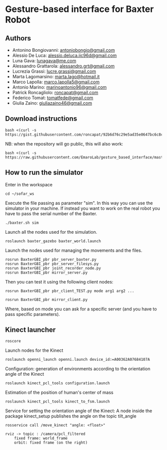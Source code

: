# Gesture-based interface for Baxter Robot

## Authors
* Antonino Bongiovanni: antoniobongio@gmail.com
* Alessio De Luca: alessio.deluca.iic96d@gmail.com
* Luna Gava: lunagava@me.com
* Alessandro Grattarola: alessandro.grt@gmail.com
* Lucrezia Grassi: lucre.grassi@gmail.com
* Marta Lagomarsino: marta.lago@hotmail.it
* Marco Lapolla: marco.lapolla5@gmail.com
* Antonio Marino: marinoantonio96@gmail.com
* Patrick Roncagliolo: roncapat@gmail.com
* Federico Tomat: tomatfede@gmail.com
* Giulia Zaino: giuliazaino46@gmail.com

## Download instructions
```
bash <(curl -s https://gist.githubusercontent.com/roncapat/92b6d76c29e5ad35e0647bc6c8c5630f/raw/3e4438901b470a8968e598fdc028d0c4a489da5a/web_installer.sh)
```

NB: when the repository will go public, this will also work:
```
bash <(curl -s https://raw.githubusercontent.com/EmaroLab/gesture_based_interface/master/prerequisites.sh)
```

## How to run the simulator
Enter in the workspace
```
cd ~/sofar_ws
```

Execute the file passing as parameter "sim". In this way you can use the simulator in your machine.
If instead you want to work on the real robot you have to pass the serial number of the Baxter.
```
./baxter.sh sim
```

Launch all the nodes used for the simulation.
```
roslaunch baxter_gazebo baxter_world.launch
```

Launch the nodes used for managing the movements and the files.
```
rosrun BaxterGBI_pbr pbr_server_baxter.py
rosrun BaxterGBI_pbr pbr_server_filesys.py
rosrun BaxterGBI_pbr joint_recorder_node.py
rosrun BaxterGBI_pbr mirror_server.py
```


Then you can test it using the following client nodes:
```
rosrun BaxterGBI_pbr pbr_client_TEST.py mode arg1 arg2 ...

rosrun BaxterGBI_pbr mirror_client.py
```

Where, based on mode you can ask for a specific server (and you have to pass specific parameters).


## Kinect launcher
```
roscore
```
Launch nodes for the Kinect
```
roslaunch openni_launch openni.launch device_id:=A00362A07684107A
```
Configuration: generation of environments according to the orientation angle of the Kinect
```
roslaunch kinect_pcl_tools configuration.launch
```
Estimation of the position of human's center of mass
```
roslaunch kinect_pcl_tools kinect_to_fsm.launch
```
Service for setting the orientation angle of the Kinect: 
A node inside the package kinect_setup publishes the angle on the topic tilt_angle
```
rosservice call /move_kinect "angle: <float>"
```

```
rviz -> topic : /camera/pcl_filtered
	fixed frame: world_frame
	orbit: fixed frame (on the right)
```
